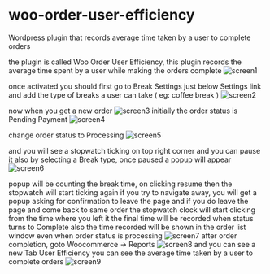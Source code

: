 # woo-order-user-efficiency
Wordpress plugin that records average time taken by a user to complete orders

the plugin is called Woo Order User Efficiency, this plugin records the average time spent by a user while making the orders complete
![screen1](http://vanshumyluck.com/work/woo-order-user-efficiency-screens/image1.png)

once activated you should first go to Break Settings just below Settings link and add the type of breaks a user can take ( eg: coffee break )
![screen2](http://vanshumyluck.com/work/woo-order-user-efficiency-screens/image2.png)


now when you get a new order
![screen3](http://vanshumyluck.com/work/woo-order-user-efficiency-screens/image3.png)
initially the order status is Pending Payment
![screen4](http://vanshumyluck.com/work/woo-order-user-efficiency-screens/image4.png)

change order status to Processing
![screen5](http://vanshumyluck.com/work/woo-order-user-efficiency-screens/image5.png) 

and you will see a stopwatch ticking on top right corner
and you can pause it also by selecting a Break type, once paused a popup will appear
![screen6](http://vanshumyluck.com/work/woo-order-user-efficiency-screens/image6.png)
 
popup will be counting the break time, on clicking resume then the stopwatch will start ticking again
if you try to navigate away, you will get a popup asking for confirmation to leave the page
and if you do leave the page and come back to same order the stopwatch clock will start clicking from the time where you left it
the final time will be recorded when status turns to Complete
also the time recorded will be shown in the order list window even when order status is processing 
![screen7](http://vanshumyluck.com/work/woo-order-user-efficiency-screens/image7.png)
after order completion, goto Woocommerce -> Reports
![screen8](http://vanshumyluck.com/work/woo-order-user-efficiency-screens/image8.png)
and you can see a new Tab User Efficiency 
you can see the average time taken by a user to complete orders
![screen9](http://vanshumyluck.com/work/woo-order-user-efficiency-screens/image9.png)



